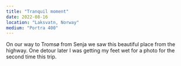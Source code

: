 ```yaml
---
title: "Tranquil moment"
date: 2022-08-16
location: "Laksvatn, Norway"
medium: "Portra 400"
---
```


On our way to Tromsø from Senja we saw this beautiful place from the highway. One detour later I was getting my feet wet for a photo for the second time this trip.